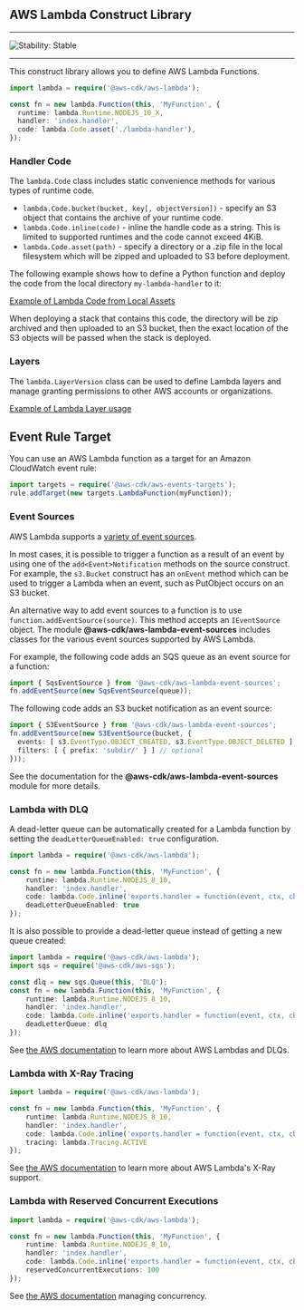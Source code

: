 ## AWS Lambda Construct Library
<!--BEGIN STABILITY BANNER-->

---

![Stability: Stable](https://img.shields.io/badge/stability-Stable-success.svg?style=for-the-badge)


---
<!--END STABILITY BANNER-->

This construct library allows you to define AWS Lambda Functions.

```ts
import lambda = require('@aws-cdk/aws-lambda');

const fn = new lambda.Function(this, 'MyFunction', {
  runtime: lambda.Runtime.NODEJS_10_X,
  handler: 'index.handler',
  code: lambda.Code.asset('./lambda-handler'),
});
```

### Handler Code

The `lambda.Code` class includes static convenience methods for various types of
runtime code.

 * `lambda.Code.bucket(bucket, key[, objectVersion])` - specify an S3 object
   that contains the archive of your runtime code.
 * `lambda.Code.inline(code)` - inline the handle code as a string. This is
   limited to supported runtimes and the code cannot exceed 4KiB.
 * `lambda.Code.asset(path)` - specify a directory or a .zip file in the local
   filesystem which will be zipped and uploaded to S3 before deployment.

The following example shows how to define a Python function and deploy the code
from the local directory `my-lambda-handler` to it:

[Example of Lambda Code from Local Assets](test/integ.assets.lit.ts)

When deploying a stack that contains this code, the directory will be zip
archived and then uploaded to an S3 bucket, then the exact location of the S3
objects will be passed when the stack is deployed.

### Layers

The `lambda.LayerVersion` class can be used to define Lambda layers and manage
granting permissions to other AWS accounts or organizations.

[Example of Lambda Layer usage](test/integ.layer-version.lit.ts)

## Event Rule Target

You can use an AWS Lambda function as a target for an Amazon CloudWatch event
rule:

```ts
import targets = require('@aws-cdk/aws-events-targets');
rule.addTarget(new targets.LambdaFunction(myFunction));
```

### Event Sources

AWS Lambda supports a [variety of event sources](https://docs.aws.amazon.com/lambda/latest/dg/invoking-lambda-function.html).

In most cases, it is possible to trigger a function as a result of an event by
using one of the `add<Event>Notification` methods on the source construct. For
example, the `s3.Bucket` construct has an `onEvent` method which can be used to
trigger a Lambda when an event, such as PutObject occurs on an S3 bucket.

An alternative way to add event sources to a function is to use `function.addEventSource(source)`.
This method accepts an `IEventSource` object. The module __@aws-cdk/aws-lambda-event-sources__
includes classes for the various event sources supported by AWS Lambda.

For example, the following code adds an SQS queue as an event source for a function:

```ts
import { SqsEventSource } from '@aws-cdk/aws-lambda-event-sources';
fn.addEventSource(new SqsEventSource(queue));
```

The following code adds an S3 bucket notification as an event source:

```ts
import { S3EventSource } from '@aws-cdk/aws-lambda-event-sources';
fn.addEventSource(new S3EventSource(bucket, {
  events: [ s3.EventType.OBJECT_CREATED, s3.EventType.OBJECT_DELETED ],
  filters: [ { prefix: 'subdir/' } ] // optional
}));
```

See the documentation for the __@aws-cdk/aws-lambda-event-sources__ module for more details.

### Lambda with DLQ

A dead-letter queue can be automatically created for a Lambda function by
setting the `deadLetterQueueEnabled: true` configuration.

```ts
import lambda = require('@aws-cdk/aws-lambda');

const fn = new lambda.Function(this, 'MyFunction', {
    runtime: lambda.Runtime.NODEJS_8_10,
    handler: 'index.handler',
    code: lambda.Code.inline('exports.handler = function(event, ctx, cb) { return cb(null, "hi"); }'),
    deadLetterQueueEnabled: true
});
```

It is also possible to provide a dead-letter queue instead of getting a new queue created:

```ts
import lambda = require('@aws-cdk/aws-lambda');
import sqs = require('@aws-cdk/aws-sqs');

const dlq = new sqs.Queue(this, 'DLQ');
const fn = new lambda.Function(this, 'MyFunction', {
    runtime: lambda.Runtime.NODEJS_8_10,
    handler: 'index.handler',
    code: lambda.Code.inline('exports.handler = function(event, ctx, cb) { return cb(null, "hi"); }'),
    deadLetterQueue: dlq
});
```

See [the AWS documentation](https://docs.aws.amazon.com/lambda/latest/dg/dlq.html)
to learn more about AWS Lambdas and DLQs.

### Lambda with X-Ray Tracing

```ts
import lambda = require('@aws-cdk/aws-lambda');

const fn = new lambda.Function(this, 'MyFunction', {
    runtime: lambda.Runtime.NODEJS_8_10,
    handler: 'index.handler',
    code: lambda.Code.inline('exports.handler = function(event, ctx, cb) { return cb(null, "hi"); }'),
    tracing: lambda.Tracing.ACTIVE
});
```
See [the AWS documentation](https://docs.aws.amazon.com/lambda/latest/dg/lambda-x-ray.html)
to learn more about AWS Lambda's X-Ray support.

### Lambda with Reserved Concurrent Executions

```ts
import lambda = require('@aws-cdk/aws-lambda');

const fn = new lambda.Function(this, 'MyFunction', {
    runtime: lambda.Runtime.NODEJS_8_10,
    handler: 'index.handler',
    code: lambda.Code.inline('exports.handler = function(event, ctx, cb) { return cb(null, "hi"); }'),
    reservedConcurrentExecutions: 100
});
```
See [the AWS documentation](https://docs.aws.amazon.com/lambda/latest/dg/concurrent-executions.html)
managing concurrency.
